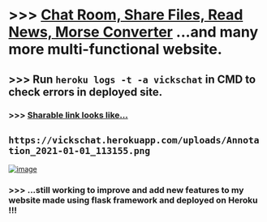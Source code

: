 # >>> [Chat Room, Share Files, Read News, Morse Converter](https://vickschat.herokuapp.com/news) ...and many more multi-functional website.

## >>> Run `heroku logs -t -a vickschat` in CMD to check errors in deployed site.

### >>> [Sharable link looks like...](https://vickschat.herokuapp.com/uploads/Annotation_2021-01-01_113155.png)
## `https://vickschat.herokuapp.com/uploads/Annotation_2021-01-01_113155.png`

[![image](https://user-images.githubusercontent.com/50515418/104084798-66d54600-5270-11eb-8026-ad9404e5d7af.png)](https://vickschat.herokuapp.com/)

### >>> ...still working to improve and add new features to my website made using flask framework and deployed on Heroku !!!
